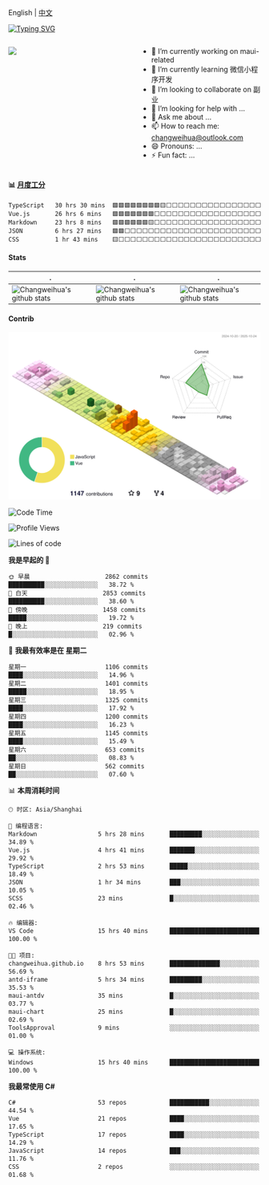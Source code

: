English | [中文](README_CN.md)

[![Typing SVG](https://readme-typing-svg.herokuapp.com?color=%2336BCF7&center=true&vCenter=true&width=600&lines=Hi+there+👋,+I+am+Chang+Weihua;+Welcome+to+My+Profile!;Over+9+years+of+programming+experience;Always+learning+new+things+)](https://git.io/typing-svg)

<div style="display: grid;gap: 20px;grid-template-columns: repeat(auto-fit, minmax(240px, 1fr));">

[<img src="https://github-readme-stats.vercel.app/api?username=changweihua&show_icons=true&locale=cn" />](https://metrics.lecoq.io/changweihua#gh-light-mode-only)

<div>

- 🔭 I’m currently working on maui-related
- 🌱 I’m currently learning 微信小程序开发
- 👯 I’m looking to collaborate on 副业
- 🤔 I’m looking for help with ...
- 💬 Ask me about ...
- 📫 How to reach me: changweihua@outlook.com
- 😄 Pronouns: ...
- ⚡ Fun fact: ...

</div>

</div>

#### :bar_chart: [月度工分](https://github.com/changweihua/wakapi)

<!--START_SECTION:wakao-->

```txt
TypeScript   30 hrs 30 mins  🟩🟩🟩🟩🟩🟩🟩🟩🟨⬜⬜⬜⬜⬜⬜⬜⬜⬜⬜⬜⬜⬜⬜⬜⬜   33.29 %
Vue.js       26 hrs 6 mins   🟩🟩🟩🟩🟩🟩🟩⬜⬜⬜⬜⬜⬜⬜⬜⬜⬜⬜⬜⬜⬜⬜⬜⬜⬜   28.48 %
Markdown     23 hrs 8 mins   🟩🟩🟩🟩🟩🟩🟨⬜⬜⬜⬜⬜⬜⬜⬜⬜⬜⬜⬜⬜⬜⬜⬜⬜⬜   25.25 %
JSON         6 hrs 27 mins   🟩🟩⬜⬜⬜⬜⬜⬜⬜⬜⬜⬜⬜⬜⬜⬜⬜⬜⬜⬜⬜⬜⬜⬜⬜   07.05 %
CSS          1 hr 43 mins    🟨⬜⬜⬜⬜⬜⬜⬜⬜⬜⬜⬜⬜⬜⬜⬜⬜⬜⬜⬜⬜⬜⬜⬜⬜   01.88 %
```

<!--END_SECTION:wakao-->

#### Stats ####


| .                                                                                                                                            | .                                                                                                                                      | .                                                                                                                                                     |
| -------------------------------------------------------------------------------------------------------------------------------------------- | -------------------------------------------------------------------------------------------------------------------------------------- | ----------------------------------------------------------------------------------------------------------------------------------------------------- |
| ![Changweihua's github stats](https://github-readme-stats.vercel.app/api?username=changweihua&show_icons=true&theme=radical&hide_title=true) | ![Changweihua's github stats](https://github-readme-stats.vercel.app/api/top-langs/?username=changweihua&theme=radical&layout=compact) | ![Changweihua's github stats](https://github-readme-stats.vercel.app/api?username=changweihua&show_icons=true&theme=radical&include_all_commits=true) |


#### Contrib ####

<!--   profile-green-animate -->
![](./profile-3d-contrib/profile-south-season-animate.svg)

<!--START_SECTION:waka-->
![Code Time](http://img.shields.io/badge/Code%20Time-1%2C890%20hrs%2038%20mins-blue)

![Profile Views](http://img.shields.io/badge/%E4%B8%AA%E4%BA%BA%E8%B5%84%E6%96%99%E8%A7%82%E7%9C%8B%E6%AC%A1%E6%95%B0-1-blue)

![Lines of code](https://img.shields.io/badge/%E4%BB%8E%E3%80%8CHello%20World%E3%80%8D%E8%B5%B7%E6%88%91%E5%B7%B2%E7%BB%8F%E5%86%99%E4%BA%86-24.4%20million%20%E8%A1%8C%E4%BB%A3%E7%A0%81-blue)

**我是早起的 🐤** 

```text
🌞 早晨                     2862 commits        ██████████░░░░░░░░░░░░░░░   38.72 % 
🌆 白天                     2853 commits        ██████████░░░░░░░░░░░░░░░   38.60 % 
🌃 傍晚                     1458 commits        █████░░░░░░░░░░░░░░░░░░░░   19.72 % 
🌙 晚上                     219 commits         █░░░░░░░░░░░░░░░░░░░░░░░░   02.96 % 
```
📅 **我最有效率是在 星期二** 

```text
星期一                      1106 commits        ████░░░░░░░░░░░░░░░░░░░░░   14.96 % 
星期二                      1401 commits        █████░░░░░░░░░░░░░░░░░░░░   18.95 % 
星期三                      1325 commits        ████░░░░░░░░░░░░░░░░░░░░░   17.92 % 
星期四                      1200 commits        ████░░░░░░░░░░░░░░░░░░░░░   16.23 % 
星期五                      1145 commits        ████░░░░░░░░░░░░░░░░░░░░░   15.49 % 
星期六                      653 commits         ██░░░░░░░░░░░░░░░░░░░░░░░   08.83 % 
星期日                      562 commits         ██░░░░░░░░░░░░░░░░░░░░░░░   07.60 % 
```


📊 **本周消耗时间** 

```text
🕑︎ 时区: Asia/Shanghai

💬 编程语言: 
Markdown                 5 hrs 28 mins       █████████░░░░░░░░░░░░░░░░   34.89 % 
Vue.js                   4 hrs 41 mins       ███████░░░░░░░░░░░░░░░░░░   29.92 % 
TypeScript               2 hrs 53 mins       █████░░░░░░░░░░░░░░░░░░░░   18.49 % 
JSON                     1 hr 34 mins        ███░░░░░░░░░░░░░░░░░░░░░░   10.05 % 
SCSS                     23 mins             █░░░░░░░░░░░░░░░░░░░░░░░░   02.46 % 

🔥 编辑器: 
VS Code                  15 hrs 40 mins      █████████████████████████   100.00 % 

🐱‍💻 项目: 
changweihua.github.io    8 hrs 53 mins       ██████████████░░░░░░░░░░░   56.69 % 
antd-iframe              5 hrs 34 mins       █████████░░░░░░░░░░░░░░░░   35.53 % 
maui-antdv               35 mins             █░░░░░░░░░░░░░░░░░░░░░░░░   03.77 % 
maui-chart               25 mins             █░░░░░░░░░░░░░░░░░░░░░░░░   02.69 % 
ToolsApproval            9 mins              ░░░░░░░░░░░░░░░░░░░░░░░░░   01.00 % 

💻 操作系统: 
Windows                  15 hrs 40 mins      █████████████████████████   100.00 % 
```

**我最常使用 C#** 

```text
C#                       53 repos            ███████████░░░░░░░░░░░░░░   44.54 % 
Vue                      21 repos            ████░░░░░░░░░░░░░░░░░░░░░   17.65 % 
TypeScript               17 repos            ████░░░░░░░░░░░░░░░░░░░░░   14.29 % 
JavaScript               14 repos            ███░░░░░░░░░░░░░░░░░░░░░░   11.76 % 
CSS                      2 repos             ░░░░░░░░░░░░░░░░░░░░░░░░░   01.68 % 
```




<!--END_SECTION:waka-->


<!-- ![](assets/Bottom_down.svg) -->
